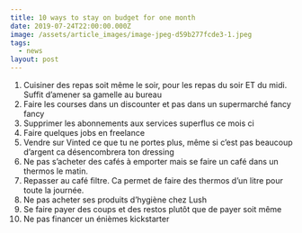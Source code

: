 ```yaml
---
title: 10 ways to stay on budget for one month
date: 2019-07-24T22:00:00.000Z
image: /assets/article_images/image-jpeg-d59b277fcde3-1.jpeg
tags:
  - news
layout: post
---
```

1. Cuisiner des repas soit même le soir, pour les repas du soir ET du midi. Suffit d’amener sa gamelle au bureau
2. Faire les courses dans un discounter et pas dans un supermarché fancy fancy
3. Supprimer les abonnements aux services superflus ce mois ci
4. Faire quelques jobs en freelance
5. Vendre sur Vinted ce que tu ne portes plus, même si c’est pas beaucoup d’argent ca désencombrera ton dressing
6. Ne pas s’acheter des cafés à emporter mais se faire un café dans un thermos le matin.
7. Repasser au café filtre. Ca permet de faire des thermos d’un litre pour toute la journée.
8. Ne pas acheter ses produits d’hygiène chez Lush
9. Se faire payer des coups et des restos plutôt que de payer soit même 
10. Ne pas financer un énièmes kickstarter


